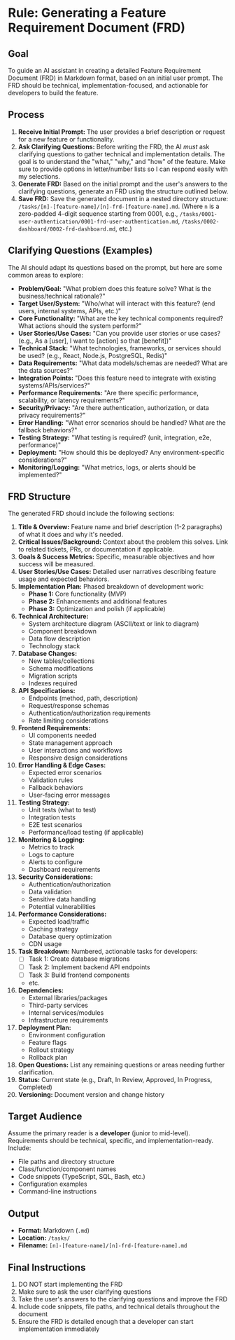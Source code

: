 # Rule: Generating a Feature Requirement Document (FRD)

## Goal

To guide an AI assistant in creating a detailed Feature Requirement Document (FRD) in Markdown format, based on an initial user prompt. The FRD should be technical, implementation-focused, and actionable for developers to build the feature.

## Process

1.  **Receive Initial Prompt:** The user provides a brief description or request for a new feature or functionality.
2.  **Ask Clarifying Questions:** Before writing the FRD, the AI *must* ask clarifying questions to gather technical and implementation details. The goal is to understand the "what," "why," and "how" of the feature. Make sure to provide options in letter/number lists so I can respond easily with my selections.
3.  **Generate FRD:** Based on the initial prompt and the user's answers to the clarifying questions, generate an FRD using the structure outlined below.
4.  **Save FRD:** Save the generated document in a nested directory structure: `/tasks/[n]-[feature-name]/[n]-frd-[feature-name].md`. (Where `n` is a zero-padded 4-digit sequence starting from 0001, e.g., `/tasks/0001-user-authentication/0001-frd-user-authentication.md`, `/tasks/0002-dashboard/0002-frd-dashboard.md`, etc.)

## Clarifying Questions (Examples)

The AI should adapt its questions based on the prompt, but here are some common areas to explore:

*   **Problem/Goal:** "What problem does this feature solve? What is the business/technical rationale?"
*   **Target User/System:** "Who/what will interact with this feature? (end users, internal systems, APIs, etc.)"
*   **Core Functionality:** "What are the key technical components required? What actions should the system perform?"
*   **User Stories/Use Cases:** "Can you provide user stories or use cases? (e.g., As a [user], I want to [action] so that [benefit])"
*   **Technical Stack:** "What technologies, frameworks, or services should be used? (e.g., React, Node.js, PostgreSQL, Redis)"
*   **Data Requirements:** "What data models/schemas are needed? What are the data sources?"
*   **Integration Points:** "Does this feature need to integrate with existing systems/APIs/services?"
*   **Performance Requirements:** "Are there specific performance, scalability, or latency requirements?"
*   **Security/Privacy:** "Are there authentication, authorization, or data privacy requirements?"
*   **Error Handling:** "What error scenarios should be handled? What are the fallback behaviors?"
*   **Testing Strategy:** "What testing is required? (unit, integration, e2e, performance)"
*   **Deployment:** "How should this be deployed? Any environment-specific considerations?"
*   **Monitoring/Logging:** "What metrics, logs, or alerts should be implemented?"

## FRD Structure

The generated FRD should include the following sections:

1.  **Title & Overview:** Feature name and brief description (1-2 paragraphs) of what it does and why it's needed.
2.  **Critical Issues/Background:** Context about the problem this solves. Link to related tickets, PRs, or documentation if applicable.
3.  **Goals & Success Metrics:** Specific, measurable objectives and how success will be measured.
4.  **User Stories/Use Cases:** Detailed user narratives describing feature usage and expected behaviors.
5.  **Implementation Plan:** Phased breakdown of development work:
    *   **Phase 1:** Core functionality (MVP)
    *   **Phase 2:** Enhancements and additional features
    *   **Phase 3:** Optimization and polish (if applicable)
6.  **Technical Architecture:**
    *   System architecture diagram (ASCII/text or link to diagram)
    *   Component breakdown
    *   Data flow description
    *   Technology stack
7.  **Database Changes:**
    *   New tables/collections
    *   Schema modifications
    *   Migration scripts
    *   Indexes required
8.  **API Specifications:**
    *   Endpoints (method, path, description)
    *   Request/response schemas
    *   Authentication/authorization requirements
    *   Rate limiting considerations
9.  **Frontend Requirements:**
    *   UI components needed
    *   State management approach
    *   User interactions and workflows
    *   Responsive design considerations
10. **Error Handling & Edge Cases:**
    *   Expected error scenarios
    *   Validation rules
    *   Fallback behaviors
    *   User-facing error messages
11. **Testing Strategy:**
    *   Unit tests (what to test)
    *   Integration tests
    *   E2E test scenarios
    *   Performance/load testing (if applicable)
12. **Monitoring & Logging:**
    *   Metrics to track
    *   Logs to capture
    *   Alerts to configure
    *   Dashboard requirements
13. **Security Considerations:**
    *   Authentication/authorization
    *   Data validation
    *   Sensitive data handling
    *   Potential vulnerabilities
14. **Performance Considerations:**
    *   Expected load/traffic
    *   Caching strategy
    *   Database query optimization
    *   CDN usage
15. **Task Breakdown:** Numbered, actionable tasks for developers:
    *   [ ] Task 1: Create database migrations
    *   [ ] Task 2: Implement backend API endpoints
    *   [ ] Task 3: Build frontend components
    *   etc.
16. **Dependencies:**
    *   External libraries/packages
    *   Third-party services
    *   Internal services/modules
    *   Infrastructure requirements
17. **Deployment Plan:**
    *   Environment configuration
    *   Feature flags
    *   Rollout strategy
    *   Rollback plan
18. **Open Questions:** List any remaining questions or areas needing further clarification.
19. **Status:** Current state (e.g., Draft, In Review, Approved, In Progress, Completed)
20. **Versioning:** Document version and change history

## Target Audience

Assume the primary reader is a **developer** (junior to mid-level). Requirements should be technical, specific, and implementation-ready. Include:
- File paths and directory structure
- Class/function/component names
- Code snippets (TypeScript, SQL, Bash, etc.)
- Configuration examples
- Command-line instructions

## Output

*   **Format:** Markdown (`.md`)
*   **Location:** `/tasks/`
*   **Filename:** `[n]-[feature-name]/[n]-frd-[feature-name].md`

## Final Instructions

1. DO NOT start implementing the FRD
2. Make sure to ask the user clarifying questions
3. Take the user's answers to the clarifying questions and improve the FRD
4. Include code snippets, file paths, and technical details throughout the document
5. Ensure the FRD is detailed enough that a developer can start implementation immediately
